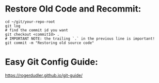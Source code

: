 # Restore Old Code and Recommit:

```
cd ~/git/your-repo-root
git log
# find the commit id you want
git checkout <commitId> . 
# IMPORTANT NOTE: the trailing `.` in the previous line is important!
git commit -m "Restoring old source code"

```


# Easy Git Config Guide:

https://rogerdudler.github.io/git-guide/
